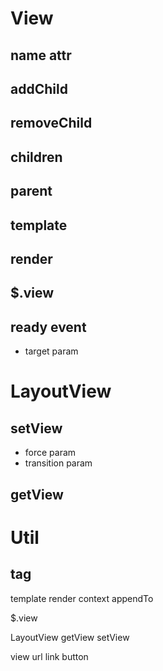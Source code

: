
# View

## name attr
## addChild
## removeChild
## children
## parent
## template
## render
## $.view
## ready event
 - target param

# LayoutView
## setView
  - force param
  - transition param
## getView


# Util

## tag



template
render
context
appendTo

$.view

LayoutView
getView
setView

view
url
link
button
